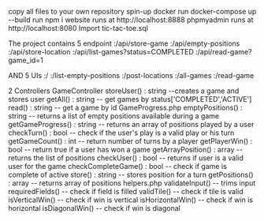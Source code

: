 copy all files to your own repository
spin-up docker
run docker-compose up --build
run npm i
website runs at http://localhost:8888
phpmyadmin runs at http://localhost:8080
Import tic-tac-toe.sql

The project contains 5 endpoint
:/api/store-game
:/api/empty-positions
:/api/store-location
:/api/list-games?status=COMPLETED
:/api/read-game?game_id=1

AND 5 UIs
:/
:/list-empty-positions
:/post-locations
:/all-games
:/read-game

2 Controllers
GameController
    storeUser() : string --creates a game and stores user
    getAll() : string -- get games by status['COMPLETED','ACTIVE']
    read() : string -- get a game by id
GameProgress.php
    emptyPositions() : string -- returns a list of empty positions available during a game
    getGameProgress() : string -- returns an array of positions played by a user
    checkTurn() : bool -- check if the user's play is a valid play or his turn
    getGameCount() : int -- return number of turns by a player
    getPlayerWin() : bool -- return true if a user has won a game
    getArrayPosition() : array -- returns the list of positions
    checkUser() : bool -- returns if user is a valid user for the game
    checkCompleteGame() : bool -- check if game is complete of active
    store() : string -- stores position for a turn
    getPositions() : array -- returns array of positions
helpers.php
    validateInput() -- trims input
    requiredFields() -- check if field is filled
    validTile() -- check if tile is valid
    isVerticalWin() -- check if win is vertical
    isHorizontalWin() -- check if win is horizontal 
    isDiagonalWin() -- check if win is diagonal
